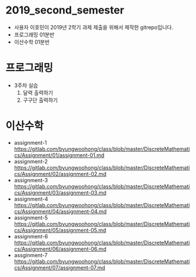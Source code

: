 # 2019_second_semester

* 사용자 이호민이 2019년 2학기 과제 제출을 위해서 제작한 gitrepo입니다.
* 프로그래밍 01분반
* 이산수학 01분반


# 프로그래밍
* 3주차 실습
  1. 달력 출력하기
  2. 구구단 출력하기


# 이산수학
* assignment-1
  https://gitlab.com/byungwoohong/class/blob/master/DiscreteMathematics/Assignment/01/assignment-01.md
* assignment-2
  https://gitlab.com/byungwoohong/class/blob/master/DiscreteMathematics/Assignment/02/assignment-02.md
* assignment-3
  https://gitlab.com/byungwoohong/class/blob/master/DiscreteMathematics/Assignment/03/assignment-03.md
* assignment-4
  https://gitlab.com/byungwoohong/class/blob/master/DiscreteMathematics/Assignment/04/assignment-04.md
* assignment-5
  https://gitlab.com/byungwoohong/class/blob/master/DiscreteMathematics/Assignment/05/assignment-05.md
* assignment-6
  https://gitlab.com/byungwoohong/class/blob/master/DiscreteMathematics/Assignment/06/assignment-06.md
* assginment-7
  https://gitlab.com/byungwoohong/class/blob/master/DiscreteMathematics/Assignment/07/assignment-07.md
